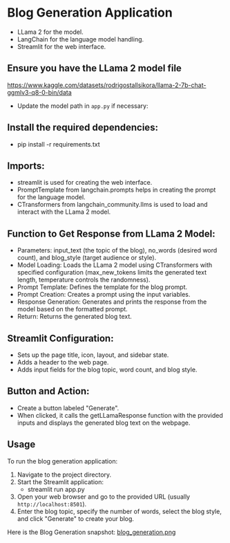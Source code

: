 # Blog Generation Application
- LLama 2 for the model.
- LangChain for the language model handling.
- Streamlit for the web interface.

## Ensure you have the LLama 2 model file
https://www.kaggle.com/datasets/rodrigostallsikora/llama-2-7b-chat-ggmlv3-q8-0-bin/data
- Update the model path in `app.py` if necessary:

##  Install the required dependencies:
- pip install -r requirements.txt

## Imports:
- streamlit is used for creating the web interface.
- PromptTemplate from langchain.prompts helps in creating the prompt for the language model.
- CTransformers from langchain_community.llms is used to load and interact with the LLama 2 model.

## Function to Get Response from LLama 2 Model:
- Parameters: input_text (the topic of the blog), no_words (desired word count), and blog_style (target audience or style).
- Model Loading: Loads the LLama 2 model using CTransformers with specified configuration (max_new_tokens limits the generated text length, temperature controls the randomness).
- Prompt Template: Defines the template for the blog prompt.
- Prompt Creation: Creates a prompt using the input variables.
- Response Generation: Generates and prints the response from the model based on the formatted prompt.
- Return: Returns the generated blog text.

## Streamlit Configuration:
- Sets up the page title, icon, layout, and sidebar state.
- Adds a header to the web page.
- Adds input fields for the blog topic, word count, and blog style.

## Button and Action:
- Create a button labeled "Generate".
- When clicked, it calls the getLLamaResponse function with the provided inputs and displays the generated blog text on the webpage.

## Usage
To run the blog generation application:
1. Navigate to the project directory.
2. Start the Streamlit application:
    - streamlit run app.py
3. Open your web browser and go to the provided URL (usually `http://localhost:8501`).
4. Enter the blog topic, specify the number of words, select the blog style, and click "Generate" to create your blog.

Here is the Blog Generation snapshot:  [blog_generation.png](blog_gen_app.png)
